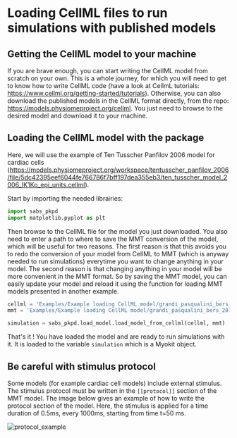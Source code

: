 
# Loading CellML files to run simulations with published models

## Getting the CellML model to your machine

If you are brave enough, you can start writing the CellML model from scratch on your own. This is a whole journey, for which you will need to get to know how to write CellML code (have a look at CellmL tutorials: https://www.cellml.org/getting-started/tutorials). Otherwise, you can also download the published models in the CellML format directly, from the repo: https://models.physiomeproject.org/cellml. You just need to browse to the desired model and download it to your machine.

## Loading the CellML model with the package

Here, we will use the example of Ten Tusscher Panfilov 2006 model for cardiac cells (https://models.physiomeproject.org/workspace/tentusscher_panfilov_2006/file/5dc42395eef6044fe766786f7bff197dea355eb3/ten_tusscher_model_2006_IK1Ko_epi_units.cellml).

Start by importing the needed librairies:

```python
import sabs_pkpd
import matplotlib.pyplot as plt
```

Then browse to the CellML file for the model you just downloaded. You also need to enter a path to where to save the MMT conversion of the model, which will be useful for two reasons. The first reason is that this avoids you to redo the conversion of your model from CellML to MMT (which is anyway needed to run simulations) everytime you want to change anything in your model. The second reason is that changing anything in your model will be more convenient in the MMT format. So by saving the MMT model, you can easily update your model and reload it using the function for loading MMT models presented in another example.

```python
cellml = 'Examples/Example loading CellML model/grandi_pasqualini_bers_2010.cellml'
mmt = 'Examples/Example loading CellML model/grandi_pasqualini_bers_2010.mmt'

simulation = sabs_pkpd.load_model.load_model_from_cellml(cellml, mmt)
``` 

That's it ! You have loaded the model and are ready to run simulations with it. It is loaded to the variable ```simulation``` which is a Myokit object.

## Be careful with stimulus protocol

Some models (for example cardiac cell models) include external stimulus. The stimulus protocol must be written in the ```[[protocol]]``` section of the MMT model. The image below gives an example of how to write the protocol section of the model. Here, the stimulus is applied for a time duration of 0.5ms, every 1000ms, starting from time t=50 ms.

![protocol_example](https://raw.githubusercontent.com/rcw5890/SABS_project/master/Examples/Example%20loading%20CellML%20model/protocol_example.PNG?token=ANSJY55QQOC3DRIVS4QLQKC7GLEFG)

